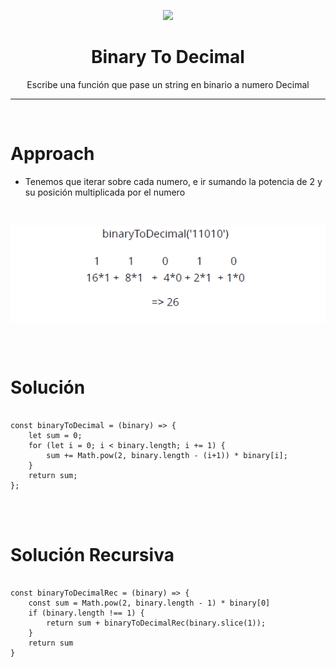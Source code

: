 


<p align='center'>
        <img src='https://static.wixstatic.com/media/85087f_0d84cbeaeb824fca8f7ff18d7c9eaafd~mv2.png/v1/fill/w_160,h_30,al_c,q_85,usm_0.66_1.00_0.01/Logo_completo_Color_1PNG.webp' </img>
</p>


<h1 align='center'>Binary To Decimal</h1>

<div>
<p align='center'>Escribe una función que pase un string en
binario a numero Decimal</p>
<hr>

<br/>
<h1> Approach </h1>

- Tenemos que iterar sobre cada numero, e ir sumando la potencia de 2 y su posición multiplicada por el numero
<br/>
<p align='center'>
<img align='center' src='../../images/binary-decimal.png' </img>
</p>

<br/>
<br/>
<h1> Solución </h1>
<pre><code>
const binaryToDecimal = (binary) => {
    let sum = 0;
    for (let i = 0; i < binary.length; i += 1) {
        sum += Math.pow(2, binary.length - (i+1)) * binary[i];
    }
    return sum;
};
</code></pre>
<br/>
<br/>
<h1> Solución Recursiva </h1>
<pre><code>
const binaryToDecimalRec = (binary) => {
    const sum = Math.pow(2, binary.length - 1) * binary[0]
    if (binary.length !== 1) {
        return sum + binaryToDecimalRec(binary.slice(1));
    }
    return sum
}
</code></pre>

